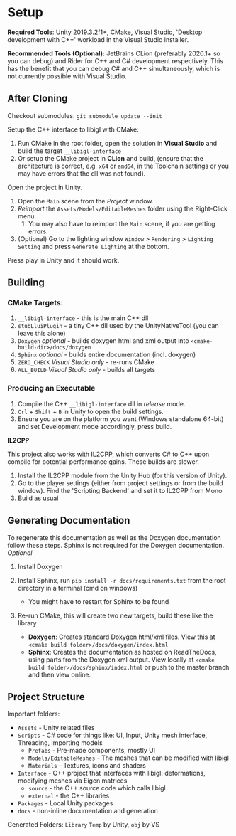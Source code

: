 # Setup

**Required Tools**: Unity 2019.3.2f1+, CMake, Visual Studio, 'Desktop development with C++' workload in the Visual Studio installer.

**Recommended Tools (Optional):** JetBrains CLion (preferably 2020.1+ so you can debug) and Rider for C++ and C# development respectively. This has the benefit that you can debug C# and C++ simultaneously, which is not currently possible with Visual Studio.

## After Cloning

Checkout submodules: `git submodule update --init`

Setup the C++ interface to libigl with CMake:

1. Run CMake in the root folder, open the solution in **Visual Studio** and build the target `__libigl-interface`
2. Or setup the CMake project in **CLion** and build, (ensure that the architecture is correct, e.g. `x64` or `amd64`, in the Toolchain settings or you may have errors that the dll was not found).

Open the project in Unity.

1. Open the `Main` scene from the *Project* window.
2. *Reimport* the `Assets/Models/EditableMeshes` folder using the Right-Click menu.
   1. You may also have to reimport the `Main` scene, if you are getting errors.
3. (Optional) Go to the lighting window `Window` > `Rendering` > `Lighting Setting` and press `Generate Lighting` at the bottom.

Press play in Unity and it should work.

## Building

### CMake Targets:

1. `__libigl-interface` - this is the main C++ dll
1. `stubLluiPlugin` - a tiny C++ dll used by the UnityNativeTool (you can leave this alone)
1. `Doxygen` *optional* - builds doxygen html and xml output into `<cmake-build-dir>/docs/doxygen`
1. `Sphinx` *optional* - builds entire documentation (incl. doxygen)
1. `ZERO_CHECK` *Visual Studio only* - re-runs CMake
1. `ALL_BUILD` *Visual Studio only* - builds all targets



### Producing an Executable

1. Compile the C++ `__libigl-interface` dll in *release* mode.
2. `Crl` + `Shift` + `B` in Unity to open the build settings.
3. Ensure you are on the platform you want (Windows standalone 64-bit) and set Development mode accordingly, press build.

**IL2CPP**

This project also works with IL2CPP, which converts C# to C++ upon compile for potential performance gains. These builds are slower. 

1. Install the IL2CPP module from the Unity Hub (for this version of Unity).
1. Go to the player settings (either from project settings or from the build window). Find the 'Scripting Backend' and set it to IL2CPP from Mono
1. Build as usual

## Generating Documentation

To regenerate this documentation as well as the Doxygen documentation follow these steps. Sphinx is not required for the Doxygen documentation. *Optional*

1. Install Doxygen

2. Install Sphinx, run `pip install -r docs/requirements.txt` from the root directory in a terminal (cmd on windows)

    - You might have to restart for Sphinx to be found

3. Re-run CMake, this will create two new targets, build these like the library

   - **Doxygen**: Creates standard Doxygen html/xml files. View this at `<cmake build folder>/docs/doxygen/index.html`
   - **Sphinx**: Creates the documentation as hosted on ReadTheDocs, using parts from the Doxygen xml output.
     View locally at `<cmake build folder>/docs/sphinx/index.html` or push to the master branch and then view online.

## Project Structure

Important folders:

- `Assets` - Unity related files
- `Scripts` - C# code for things like: UI, Input, Unity mesh interface, Threading, Importing models
   - `Prefabs` - Pre-made components, mostly UI
   - `Models/EditableMeshes` - The meshes that can be modified with libigl
   - `Materials` - Textures, icons and shaders
- `Interface` - C++ project that interfaces with libigl: deformations, modifying meshes via Eigen matrices
   - `source` - the C++ source code which calls libigl
   - `external` - the C++ libraries
- `Packages` - Local Unity packages
- `docs` - non-inline documentation and generation

Generated Folders: `Library` `Temp` by Unity, `obj` by VS